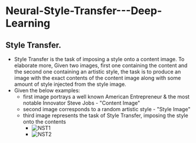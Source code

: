 # Neural-Style-Transfer---Deep-Learning


## Style Transfer.
- Style Transfer is the task of imposing a style onto a content image. 
To elaborate more, Given two images, first one containing the content and the second one containing an artistic style, 
the task is to produce an image with the exact contents of the content image along with some amount of style injected from the style image. 
- Given the below examples:
  - first image portrays a well known American Entrepreneur & the most notable Innovator Steve Jobs - "Content Image"
  - second image corresponds to a random artistic style - "Style Image"
  - third image represents the task of Style Transfer, imposing the style onto the contents
    - ![NST1](https://user-images.githubusercontent.com/93501171/225389414-e050e6b4-13ac-4f2f-8a81-6819c057777f.png)
    - ![NST2](https://user-images.githubusercontent.com/93501171/225390189-e5eef6de-df82-45ba-8daa-47a9bd659e2d.png)
